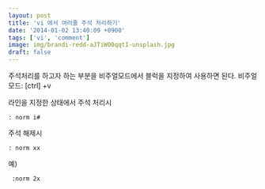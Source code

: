 ```yaml
---
layout: post
title: 'vi 에서 여러줄 주석 처리하기'
date: '2014-01-02 13:40:09 +0900'
tags: ['vi', 'comment']
image: img/brandi-redd-aJTiW00qqtI-unsplash.jpg
draft: false
---
```


주석처리를 하고자 하는 부분을 비주얼모드에서 블럭을 지정하여 사용하면 된다.
비주얼모드: [ctrl] +v

라인을 지정한 상태에서
주석 처리시

```
: norm i#
```

주석 해제시

```
: norm xx
```

예)

```
 :norm 2x
```
